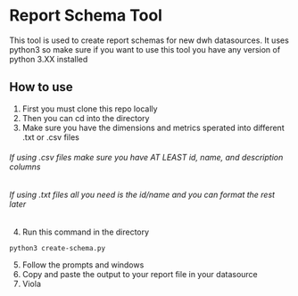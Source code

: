 # Report Schema Tool
This tool is used to create report schemas for new dwh datasources.
It uses python3 so make sure if you want to use this tool you have any version of python 3.XX installed

## How to use

1. First you must clone this repo locally 
2. Then you can cd into the directory
3. Make sure you have the dimensions and metrics sperated into different .txt or .csv files
###### If using .csv files make sure you have AT LEAST id, name, and description columns
###### If using .txt files all you need is the id/name and you can format the rest later
4. Run this command in the directory
```
python3 create-schema.py
```
5. Follow the prompts and windows
6. Copy and paste the output to your report file in your datasource
7. Viola
